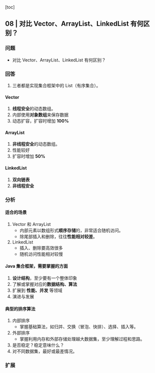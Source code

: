 [toc]

## 08 | 对比 Vector、ArrayList、LinkedList 有何区别？

### 问题

-   对比 Vector、ArrayList、LinkedList 有何区别？

### 回答

1.  三者都是实现集合框架中的 List（有序集合）。

#### Vector

1.  **线程安全**的动态数组。
2.  内部使用**对象数组**来保存数据
3.  动态扩容，扩容时增加 **100%**

#### ArrayList

1.  **非线程安全**的动态数组。
2.  性能较好
3.  扩容时增加 **50%**

#### LinkedList

1.  **双向链表**
2.  **非线程安全**

### 分析

#### 适合的场景

1.  Vector 和 ArrayList
    -   内部元素以数组形式**顺序存储**的，非常适合随机访问。
    -   除尾部插入和删除，往往**性能相对较差**。
2.  LinkedList
    -   插入、删除要高效很多
    -   随机访问性能相对较慢

#### Java 集合框架，需要掌握的方面

1.  **设计结构**，至少要有一个整体印象
2.  了解或掌握对应的**数据结构、算法**
3.  扩展到 **性能、并发** 等领域
4.  演进与发展

#### 典型的排序算法

1.  内部排序
    -   掌握基础算法，如归并、交换（冒泡、快排）、选择、插入等。
2.  外部排序
    -   掌握利用内存和外部存储处理越大数据集，至少理解过程和思路。
3.  是否稳定？稳定意味什么？
4.  对不同数据集，最好或最差情况。

### 扩展

